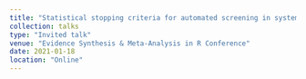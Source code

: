 ```yaml
---
title: "Statistical stopping criteria for automated screening in systematic reviews"
collection: talks
type: "Invited talk"
venue: "Evidence Synthesis & Meta-Analysis in R Conference"
date: 2021-01-18
location: "Online"
---
```

